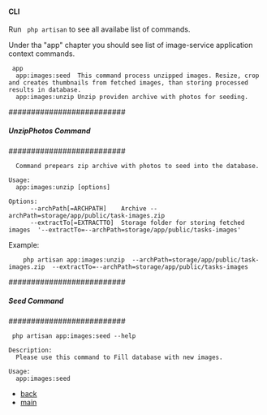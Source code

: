#### CLI ####

Run ` php artisan` to see all availabe list of commands.

Under tha "app" chapter you should see list of image-service application context commands. 
```
 app
  app:images:seed  This command process unzipped images. Resize, crop and creates thumbnails from fetched images, than storing processed results in database.
  app:images:unzip Unzip providen archive with photos for seeding.
```


##########################
##### UnzipPhotos Command  
##########################

```
  Command prepears zip archive with photos to seed into the database.

Usage:
  app:images:unzip [options]

Options:
      --archPath[=ARCHPATH]    Archive --archPath=storage/app/public/task-images.zip 
      --extractTo[=EXTRACTTO]  Storage folder for storing fetched images  '--extractTo=--archPath=storage/app/public/tasks-images'
```

Example:
```
    php artisan app:images:unzip  --archPath=storage/app/public/task-images.zip  --extractTo=--archPath=storage/app/public/tasks-images
```


##########################
##### Seed Command  
##########################

` php artisan app:images:seed --help`

```
Description:
  Please use this command to Fill database with new images.

Usage:
  app:images:seed

```


- [back](https://github.com/vkquant/12man/tree/master/docs)
- [main](https://github.com/vkquant/12man)
